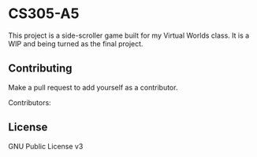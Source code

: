 # CS305-A5
This project is a side-scroller game built for my Virtual Worlds class.
It is a WIP and being turned as the final project.

## Contributing
Make a pull request to add yourself as a contributor.

Contributors:

## License
GNU Public License v3
